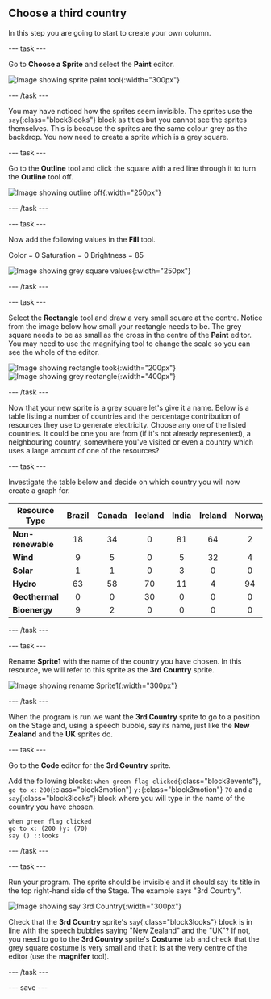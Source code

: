 ## Choose a third country

In this step you are going to start to create your own column.

--- task ---

Go to **Choose a Sprite** and select the **Paint** editor.

![Image showing sprite paint tool](images/electricity-paint-editor.png){:width="300px"}

--- /task ---

You may have noticed how the sprites seem invisible. The sprites use the `say`{:class="block3looks"} block as titles but you cannot see the sprites themselves. This is because the sprites are the same colour grey as the backdrop. You now need to create a sprite which is a grey square.

--- task ---

Go to the **Outline** tool and click the square with a red line through it to turn the **Outline** tool off.

![Image showing outline off](images/electricity-paint-editor-outline-off.png){:width="250px"}

--- /task ---

--- task ---

Now add the following values in the **Fill** tool.

Color = 0
Saturation = 0
Brightness = 85

![Image showing grey square values](images/electricity-paint-editor-grey-square.png){:width="250px"}

--- /task ---

--- task ---

Select the **Rectangle** tool and draw a very small square at the centre. Notice from the image below how small your rectangle needs to be. The grey square needs to be as small as the cross in the centre of the **Paint** editor. You may need to use the magnifying tool to change the scale so you can see the whole of the editor.

![Image showing rectangle took](images/electricity-paint-editor-rectangle-tool.png){:width="200px"}
![Image showing grey rectangle](images/electricity-painteditor-grey-rectangle.png){:width="400px"}

--- /task ---

Now that your new sprite is a grey square let's give it a name. Below is a table listing a number of countries and the percentage contribution of resources they use to generate electricity. Choose any one of the listed countries. It could be one you are from (if it's not already represented), a neighbouring country, somewhere you've visited or even a country which uses a large amount of one of the resources?

--- task ---

Investigate the table below and decide on which country you will now create a graph for.

Resource Type | Brazil | Canada | Iceland | India | Ireland | Norway | Singapore | S.Africa | USA |
| --- | :---: | :---: | :---: | :---: | :---: | :---: | :---: | :---: | :---: |
**Non-renewable** | 18 | 34 | 0 | 81 | 64 | 2 | 99 | 94 | 83 |
**Wind** | 9 | 5 | 0 | 5 | 32 | 4 | 0 | 3 | 7 |
**Solar** | 1 | 1 | 0 | 3 | 0 | 0 | 1 | 1 | 2 |
**Hydro** | 63 | 58 | 70 | 11 | 4 | 94 | 0 | 2 | 7 |
**Geothermal** | 0 | 0 | 30 | 0 | 0 | 0 | 0 | 0 | 0 |
**Bioenergy** | 9 | 2 | 0 | 0 | 0 | 0 | 0 | 0 | 1 |
--- /task ---

--- task ---

Rename **Sprite1** with the name of the country you have chosen. In this resource, we will refer to this sprite as the **3rd Country** sprite.

![Image showing rename Sprite1](images/electricity-rename-Sprite1.png){:width="300px"}

--- /task ---

When the program is run we want the **3rd Country** sprite to go to a position on the Stage and, using a speech bubble, say its name, just like the **New Zealand** and the **UK** sprites do.

--- task ---

Go to the **Code** editor for the **3rd Country** sprite.

Add the following blocks: `when green flag clicked`{:class="block3events"}, `go to x:` `200`{:class="block3motion"} `y:`{:class="block3motion"} `70` and a `say`{:class="block3looks"} block where you will type in the name of the country you have chosen.

```blocks3
when green flag clicked
go to x: (200 )y: (70)
say () ::looks
```

--- /task ---

--- task ---

Run your program. The sprite should be invisible and it should say its title in the top right-hand side of the Stage. The example says "3rd Country".

![Image showing say 3rd Country](images/electricity-say-3rdCountry.png){:width="300px"}

Check that the **3rd Country** sprite's `say`{:class="block3looks"} block is in line with the speech bubbles saying "New Zealand" and the "UK"? If not, you need to go to the **3rd Country** sprite's **Costume** tab and check that the grey square costume is very small and that it is at the very centre of the editor (use the **magnifer** tool).

--- /task ---

--- save ---

